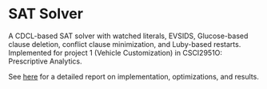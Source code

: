 # SAT Solver

A CDCL-based SAT solver with watched literals, EVSIDS, Glucose-based clause deletion, conflict clause minimization, and Luby-based restarts. Implemented for project 1 (Vehicle Customization) in CSCI2951O: Prescriptive Analytics. 

See [here](./report.pdf) for a detailed report on implementation, optimizations, and results.
